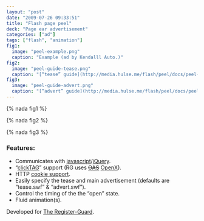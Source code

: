 ```yaml
---
layout: "post"
date: "2009-07-26 09:33:51"
title: "Flash page peel"
deck: "Page ear advertisement"
categories: ["ad"]
tags: ["flash", "animation"]
fig1:
  image: "peel-example.png"
  caption: "Example (ad by Kendalll Auto.)"
fig2:
  image: "peel-guide-tease.png"
  caption: "[“tease” guide](http://media.hulse.me/flash/peel/docs/peel-guide-tease.png)."
fig3:
  image: "peel-guide-advert.png"
  caption: "[“advert” guide](http://media.hulse.me/flash/peel/docs/peel-guide-advert.png)."
---
```


{% nada fig1 %}

{% nada fig2 %}

{% nada fig3 %}

### Features:

* Communicates with [javascript](http://en.wikipedia.org/wiki/JavaScript)/[jQuery](http://jquery.com/).
* “[clickTAG](http://www.123-banner.com/flashbanner_clicktag.php)” support (RG uses <s>[OAS](http://www.247realmedia.com/EN-US/us/open-ad-stream.html)</s> [OpenX](http://openx.com/)).
* HTTP [cookie support](http://en.wikipedia.org/wiki/HTTP_cookie).
* Easily specify the tease and main advertisement (defaults are “tease.swf” & “advert.swf”).
* Control the timing of the the “open” state.
* Fluid animation(s).

Developed for [The Register-Guard](http://www.registerguard.com/).
